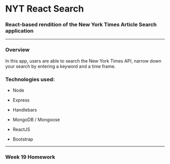 # NYT React Search
### React-based rendition of the New York Times Article Search application
-------
### Overview
In this app, users are able to search the New York Times API, narrow down your search by entering a keyword and a time frame.  

### Technologies used:

  * Node
 
  * Express
  
  * Handlebars
  
  * MongoDB / Mongoose
  
  * ReactJS
  
  * Bootstrap
  
  -------
### Week 19 Homework
